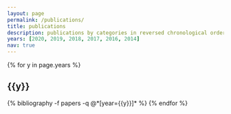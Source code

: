 ```yaml
---
layout: page
permalink: /publications/
title: publications
description: publications by categories in reversed chronological order. generated by jekyll-scholar.
years: [2020, 2019, 2018, 2017, 2016, 2014]
nav: true
---
```


<div class="publications">

{% for y in page.years %}
  <h2 class="year">{{y}}</h2>
  {% bibliography -f papers -q @*[year={{y}}]* %}
{% endfor %}

</div>
